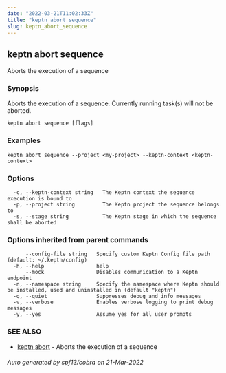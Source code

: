 ```yaml
---
date: "2022-03-21T11:02:33Z"
title: "keptn abort sequence"
slug: keptn_abort_sequence
---
```

## keptn abort sequence

Aborts the execution of a sequence

### Synopsis

Aborts the execution of a sequence. Currently running task(s) will not be aborted.

```
keptn abort sequence [flags]
```

### Examples

```
keptn abort sequence --project <my-project> --keptn-context <keptn-context>
```

### Options

```
  -c, --keptn-context string   The Keptn context the sequence execution is bound to
  -p, --project string         The Keptn project the sequence belongs to
  -s, --stage string           The Keptn stage in which the sequence shall be aborted
```

### Options inherited from parent commands

```
      --config-file string   Specify custom Keptn Config file path (default: ~/.keptn/config)
  -h, --help                 help
      --mock                 Disables communication to a Keptn endpoint
  -n, --namespace string     Specify the namespace where Keptn should be installed, used and uninstalled in (default "keptn")
  -q, --quiet                Suppresses debug and info messages
  -v, --verbose              Enables verbose logging to print debug messages
  -y, --yes                  Assume yes for all user prompts
```

### SEE ALSO

* [keptn abort](../keptn_abort/)	 - Aborts the execution of a sequence

###### Auto generated by spf13/cobra on 21-Mar-2022
